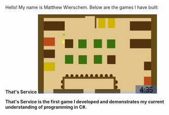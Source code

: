 Hello! My name is Matthew Wierschem.
Below are the games I have built:

<b>That's Service<b/>
<img src="ScrnSht_PopUps.jpg" height="250" width="375"/>
<p>
  That's Service is the first game I developed and demonstrates my current understanding of programming in C#.
</p>
